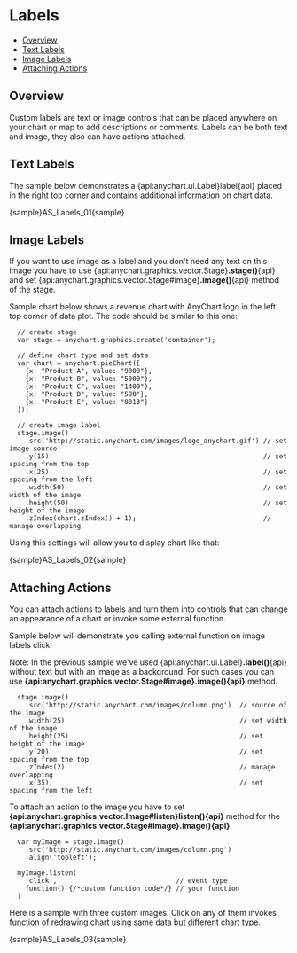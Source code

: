 # Labels 

* [Overview](#overview)
* [Text Labels](#text_labels)
* [Image Labels](#image_labels)
* [Attaching Actions](#attaching_actions)


## Overview

Custom labels are text or image controls that can be placed anywhere on your chart or map to add descriptions or comments. Labels can be both text and image, they also can have actions attached.
  
  
<!--This article describes labels visualisation and interactivity settings - if you need to know about custom labels positioning, please study Controls and Controls Positioning.-->


## Text Labels

The sample below demonstrates a {api:anychart.ui.Label}label{api} placed in the right top corner and contains additional information on chart data.

{sample}AS\_Labels\_01{sample}

## Image Labels

If you want to use image as a label and you don't need any text on this image you have to use {api:anychart.graphics.vector.Stage}**.stage()**{api} and set {api:anychart.graphics.vector.Stage#image}**.image()**{api} method of the stage. 

Sample chart below shows a revenue chart with AnyChart logo in the left top corner of data plot. The code should be similar to this one:

```
  // create stage
  var stage = anychart.graphics.create('container');
  
  // define chart type and set data
  var chart = anychart.pieChart([
    {x: "Product A", value: "9000"},
    {x: "Product B", value: "5000"},
    {x: "Product C", value: "1400"},
    {x: "Product D", value: "590"},
    {x: "Product E", value: "8813"}
  ]);
  
  // create image label
  stage.image()
    .src('http://static.anychart.com/images/logo_anychart.gif') // set image source
    .y(15)                                                      // set spacing from the top
    .x(25)                                                      // set spacing from the left
    .width(50)                                                  // set width of the image
    .height(50)                                                 // set height of the image
    .zIndex(chart.zIndex() + 1);                                // manage overlapping
```

Using this settings will allow you to display chart like that:

{sample}AS\_Labels\_02{sample}

## Attaching Actions

You can attach actions to labels and turn them into controls that can change an appearance of a chart or invoke some external function.

Sample below will demonstrate you calling external function on image labels click.

Note: In the previous sample we've used {api:anychart.ui.Label}**.label()**{api} without text but with an image as a background. For such cases you can use **{api:anychart.graphics.vector.Stage#image}.image(){api}** method.

```
  stage.image()
    .src('http://static.anychart.com/images/column.png')  // source of the image
    .width(25)                                            // set width of the image
    .height(25)                                           // set height of the image
    .y(20)                                                // set spacing from the top
    .zIndex(2)                                            // manage overlapping
    .x(35);                                               // set spacing from the left
```

To attach an action to the image you have to set **{api:anychart.graphics.vector.Image#listen}listen(){api}** method for the **{api:anychart.graphics.vector.Stage#image}.image(){api}**.<!-- Full list of available actions is described in Interactivity Article.-->

```
  var myImage = stage.image()
    .src('http://static.anychart.com/images/column.png')
    .align('topleft');
  
  myImage.listen(
    'click',                              // event type
    function() {/*custom function code*/} // your function
  )
```

Here is a sample with three custom images. Click on any of them invokes function of redrawing chart using same data but different chart type.

{sample}AS\_Labels\_03{sample}